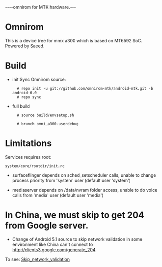 ----omnirom for MTK hardware.---
# Omnirom

This is a device tree for mmx a300 which is based on MT6592 SoC. Powered by Saeed.
# Build

* init
  Sync Omnirom source:

        # repo init -u git://github.com/omnirom-mtk/android-mtk.git -b android-6.0        
        # repo sync

* full build
        
        # source build/envsetup.sh

        # brunch omni_a300-userdebug

# Limitations

Services requires root:

`system/core/rootdir/init.rc`

  * surfaceflinger depends on sched_setscheduler calls, unable to change process priority from 'system' user (default user 'system')

  * mediaserver depends on /data/nvram folder access, unable to do voice calls from 'media' user (default user 'media')

# In China, we must skip to get 204 from Google server.
  * Change of Android 5.1 source to skip network validation in some environment like China can't connect to http://clients3.google.com/generate_204. 

  To see: 
    [Skip_network_validation](http://github.com/ferhung/Skip_network_validation)
